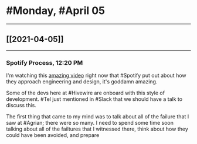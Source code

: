 # #Monday, #April 05
---

## [[2021-04-05]]

---

### Spotify Process, 12:20 PM

I'm watching this [amazing video](https://www.youtube.com/watch?v=Yvfz4HGtoPc) right now that #Spotify put out about how they approach engineering and design, it's goddamn amazing.

Some of the devs here at #Hivewire are onboard with this style of development. #Tel just mentioned in #Slack that we should have a talk to discuss this.

The first thing that came to my mind was to talk about all of the failure that I saw at #Agrian; there were so many. I need to spend some time soon talking about all of the failtures that I witnessed there, think about how they could have been avoided, and prepare




